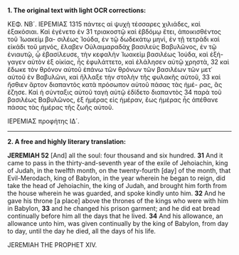 **1. The original text with light OCR corrections:**

ΚΕΦ. ΝΒ´. ΙΕΡΕΜΙΑΣ 1315
πάντες αἱ ψυχὴ τέσσαρες χιλιάδες, καὶ ἑξακόσιαι. Καὶ ἐγένετο ἐν
31 τριακοστῷ καὶ ἑβδόμῳ ἔτει, ἀποικισθέντος τοῦ Ἰωακεὶμ βα-
σιλέως Ἰούδα, ἐν τῷ δωδεκάτῳ μηνὶ, ἐν τῇ τετράδι καὶ εἰκάδι τοῦ
μηνός, ἔλαβεν Οὐλαιμαραδὰχ βασιλεὺς Βαβυλῶνος, ἐν τῷ ἐνιαυτῷ,
ᾧ ἐβασίλευσε, τὴν κεφαλὴν Ἰωακεὶμ βασιλέως Ἰούδα, καὶ ἐξή-
γαγεν αὐτὸν ἐξ οἰκίας, ἧς ἐφυλάττετο, καὶ ἐλάλησεν αὐτῷ χρηστὰ,
32 καὶ ἔδωκε τὸν θρόνον αὐτοῦ ἐπάνω τῶν θρόνων τῶν βασιλέων τῶν
μετ᾿ αὐτοῦ ἐν Βαβυλῶνι, καὶ ἤλλαξε τὴν στολὴν τῆς φυλακῆς αὐτοῦ,
33 καὶ ἤσθιεν ἄρτον διαπαντὸς κατὰ πρόσωπον αὐτοῦ πάσας τὰς ἡμέ-
ρας, ἃς ἔζησε. Καὶ ἡ σύνταξις αὐτοῦ ταγὴ αὐτῷ ἐδίδετο διαπαντὸς
34 παρὰ τοῦ βασιλέως Βαβυλῶνος, ἐξ ἡμέρας εἰς ἡμέραν, ἕως
ἡμέρας ἧς ἀπέθανε πάσας τὰς ἡμέρας τῆς ζωῆς αὐτοῦ.

ΙΕΡΕΜΙΑΣ προφήτης ΙΔ´.

---

**2. A free and highly literary translation:**

**JEREMIAH 52**
[And] all the soul: four thousand and six hundred.
**31** And it came to pass in the thirty-and-seventh year of the exile of Jehoiachin, king of Judah, in the twelfth month, on the twenty-fourth [day] of the month, that Evil-Merodach, king of Babylon, in the year wherein he began to reign, did take the head of Jehoiachin, the king of Judah, and brought him forth from the house wherein he was guarded, and spoke kindly unto him.
**32** And he gave his throne [a place] above the thrones of the kings who were with him in Babylon,
**33** and he changed his prison garment; and he did eat bread continually before him all the days that he lived.
**34** And his allowance, an allowance unto him, was given continually by the king of Babylon, from day to day, until the day he died, all the days of his life.

JEREMIAH THE PROPHET XIV.